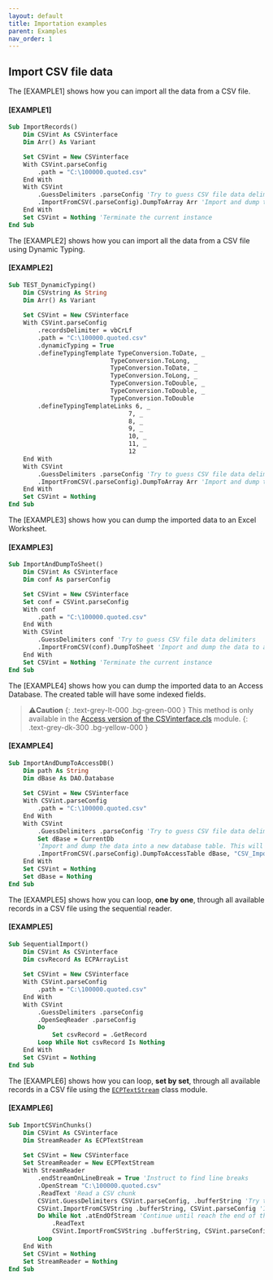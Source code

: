 ```yaml
---
layout: default
title: Importation examples
parent: Examples
nav_order: 1
---
```


## Import CSV file data

The \[EXAMPLE1\] shows how you can import all the data from a CSV file. 

#### [EXAMPLE1]

```vb
Sub ImportRecords()
	Dim CSVint As CSVinterface
	Dim Arr() As Variant

	Set CSVint = New CSVinterface
	With CSVint.parseConfig
		.path = "C:\100000.quoted.csv"
	End With
	With CSVint
		.GuessDelimiters .parseConfig 'Try to guess CSV file data delimiters
		.ImportFromCSV(.parseConfig).DumpToArray Arr 'Import and dump the data to an array
	End With
	Set CSVint = Nothing 'Terminate the current instance
End Sub
```

The \[EXAMPLE2\] shows how you can import all the data from a CSV file using Dynamic Typing. 

#### [EXAMPLE2]

```vb
Sub TEST_DynamicTyping()
	Dim CSVstring As String
	Dim Arr() As Variant
	
	Set CSVint = New CSVinterface
	With CSVint.parseConfig
		.recordsDelimiter = vbCrLf
		.path = "C:\100000.quoted.csv"
		.dynamicTyping = True
		.defineTypingTemplate TypeConversion.ToDate, _
                            TypeConversion.ToLong, _
                            TypeConversion.ToDate, _
                            TypeConversion.ToLong, _
                            TypeConversion.ToDouble, _
                            TypeConversion.ToDouble, _
                            TypeConversion.ToDouble
		.defineTypingTemplateLinks 6, _
                                 7, _
                                 8, _
                                 9, _
                                 10, _
                                 11, _
                                 12
	End With
	With CSVint
		.GuessDelimiters .parseConfig 'Try to guess CSV file data delimiters
		.ImportFromCSV(.parseConfig).DumpToArray Arr 'Import and dump the data to an array
	End With
	Set CSVint = Nothing
End Sub
```

The \[EXAMPLE3\] shows how you can dump the imported data to an Excel Worksheet.

#### [EXAMPLE3]
```vb
Sub ImportAndDumpToSheet()
	Dim CSVint As CSVinterface
	Dim conf As parserConfig

	Set CSVint = New CSVinterface
	Set conf = CSVint.parseConfig
	With conf
	    .path = "C:\100000.quoted.csv"
	End With
	With CSVint
	    .GuessDelimiters conf 'Try to guess CSV file data delimiters
	    .ImportFromCSV(conf).DumpToSheet 'Import and dump the data to a new Worksheet
	End With
	Set CSVint = Nothing 'Terminate the current instance
End Sub
```

The \[EXAMPLE4\] shows how you can dump the imported data to an Access Database. The created table will have some indexed fields.

>⚠️**Caution**
>{: .text-grey-lt-000 .bg-green-000 }
>This method is only available in the [Access version of the CSVinterface.cls](https://github.com/ws-garcia/VBA-CSV-interface/raw/master/src/Access_version.zip) module.
{: .text-grey-dk-300 .bg-yellow-000 }

#### [EXAMPLE4]
```vb
Sub ImportAndDumpToAccessDB()
	Dim path As String
	Dim dBase As DAO.Database
	
	Set CSVint = New CSVinterface
	With CSVint.parseConfig
	    .path = "C:\100000.quoted.csv"
	End With
	With CSVint
	    .GuessDelimiters .parseConfig 'Try to guess CSV file data delimiters
	    Set dBase = CurrentDb
	    'Import and dump the data into a new database table. This will create indexes for the "Region" field and for the second field in the table.
	    .ImportFromCSV(.parseConfig).DumpToAccessTable dBase, "CSV_ImportedData", "Region", 2
	End With
	Set CSVint = Nothing
	Set dBase = Nothing
End Sub
```

The \[EXAMPLE5\] shows how you can loop, **one by one**, through all available records in a CSV file using the sequential reader.

#### [EXAMPLE5]
```vb
Sub SequentialImport()
    Dim CSVint As CSVinterface
    Dim csvRecord As ECPArrayList
            
    Set CSVint = New CSVinterface
    With CSVint.parseConfig
        .path = "C:\100000.quoted.csv"
    End With
    With CSVint
        .GuessDelimiters .parseConfig
        .OpenSeqReader .parseConfig
        Do
            Set csvRecord = .GetRecord
        Loop While Not csvRecord Is Nothing
    End With
    Set CSVint = Nothing
End Sub
```

The \[EXAMPLE6\] shows how you can loop, **set by set**, through all available records in a CSV file using the [`ECPTextStream`](https://github.com/ws-garcia/ECPTextStream) class module.

#### [EXAMPLE6]
```vb
Sub ImportCSVinChunks()
    Dim CSVint As CSVinterface
    Dim StreamReader As ECPTextStream
            
    Set CSVint = New CSVinterface
    Set StreamReader = New ECPTextStream
    With StreamReader
        .endStreamOnLineBreak = True 'Instruct to find line breaks
        .OpenStream "C:\100000.quoted.csv"
        .ReadText 'Read a CSV chunk
        CSVint.GuessDelimiters CSVint.parseConfig, .bufferString 'Try to guess delimiters
        CSVint.ImportFromCSVString .bufferString, CSVint.parseConfig 'Import a set of fields
        Do While Not .atEndOfStream 'Continue until reach the end of the CSV file.
            .ReadText
            CSVint.ImportFromCSVString .bufferString, CSVint.parseConfig
        Loop
    End With
    Set CSVint = Nothing
    Set StreamReader = Nothing
End Sub
```